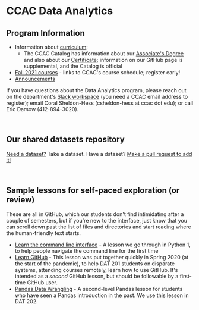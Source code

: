 # CCAC Data Analytics

## Program Information

* Information about [curriculum](curriculum):
	* The CCAC Catalog has information about our [Associate's Degree](https://catalog.ccac.edu/preview_program.php?catoid=10&poid=2460&returnto=2733) and also about our [Certificate](https://catalog.ccac.edu/preview_program.php?catoid=10&poid=2459&returnto=2733); information on our GitHub page is supplemental, and the Catalog is official
* [Fall 2021 courses](https://selfservice.ccac.edu/Student/Courses/Search?subjects=DAT) - links to CCAC's course schedule; register early!
* [Announcements](announcements.html)

If you have questions about the Data Analytics program, please reach out on the department's [Slack workspace](https://ccac-data-analytics.slack.com) (you need a CCAC email address to register); email Coral Sheldon-Hess (csheldon-hess at ccac dot edu); or call Eric Darsow (412-894-3020).

&nbsp;

## Our shared datasets repository

[Need a dataset?](https://github.com/ccac-data-analytics/datasets) Take a dataset. Have a dataset? [Make a pull request to add it!](https://github.com/ccac-data-analytics/datasets)

&nbsp;

## Sample lessons for self-paced exploration (or review)

These are all in GitHub, which our students don't find intimidating after a couple of semesters, but if you're new to the interface, just know that you can scroll down past the list of files and directories and start reading where the human-friendly text starts.

* [Learn the command line interface](https://github.com/ccac-data-analytics/learn-cli) - A lesson we go through in Python 1, to help people navigate the command line for the first time
* [Learn GitHub](https://github.com/ccac-data-analytics/learn_github) - This lesson was put together quickly in Spring 2020 (at the start of the pandemic), to help DAT 201 students on disparate systems, attending courses remotely, learn how to use GitHub. It's intended as a _second_ GitHub lesson, but should be followable by a first-time GitHub user.
* [Pandas Data Wrangling](https://github.com/ccac-data-analytics/pandas_data_wrangling) - A second-level Pandas lesson for students who have seen a Pandas introduction in the past. We use this lesson in DAT 202.